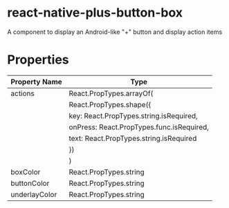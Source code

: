 # react-native-plus-button-box
A component to display an Android-like "+" button and display action items

# Properties

Property Name | Type
--- | ---
actions | React.PropTypes.arrayOf(
        |   React.PropTypes.shape({
        |       key: React.PropTypes.string.isRequired,
        |       onPress: React.PropTypes.func.isRequired,
        |       text: React.PropTypes.string.isRequired
        |   })
        | )
boxColor | React.PropTypes.string
buttonColor | React.PropTypes.string
underlayColor | React.PropTypes.string
